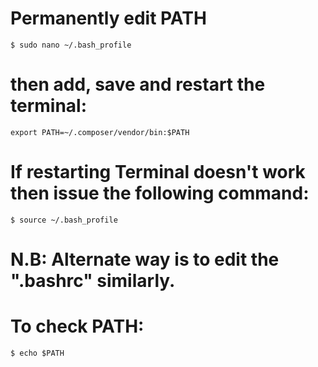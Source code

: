 # Permanently edit PATH
    $ sudo nano ~/.bash_profile

# then add, save and restart the terminal:
    export PATH=~/.composer/vendor/bin:$PATH

# If restarting Terminal doesn't work then issue the following command:
    $ source ~/.bash_profile

# N.B: Alternate way is to edit the ".bashrc" similarly.
# To check PATH:
    $ echo $PATH